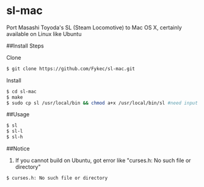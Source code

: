 sl-mac
======

Port Masashi Toyoda's SL (Steam Locomotive) to Mac OS X, certainly available on Linux like Ubuntu


##Install Steps

Clone

```bash
$ git clone https://github.com/Fykec/sl-mac.git
```

Install

```bash
$ cd sl-mac
$ make
$ sudo cp sl /usr/local/bin && chmod a+x /usr/local/bin/sl #need input your password
```

##Usage

```bash
$ sl
$ sl-l
$ sl-h
```

##Notice
1. If you cannot build on Ubuntu, got error like "curses.h: No such file or directory"

```bash
$ curses.h: No such file or directory
```
